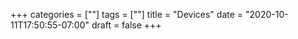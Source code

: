 +++
categories = [""]
tags = [""]
title = "Devices"
date = "2020-10-11T17:50:55-07:00"
draft = false
+++

